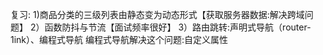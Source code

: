 复习:
1)商品分类的三级列表由静态变为动态形式【获取服务器数据:解决跨域问题】
2）函数防抖与节流【面试频率很好】
3）路由跳转:声明式导航（router-1ink）、编程式导航
编程式导航解决这个问题:自定义属性
